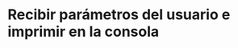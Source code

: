 
# Recibir parámetros del usuario e imprimir en la consola


<CodeWithIframe>
<template #markdown> 

``` c++
using namespace std; 
#include <iostream>
// Driver Code 
int main() { 
    string usersName; 
    // Take input using cin 
    cout << "Please enter your name  \n";
    cin >> usersName; 
    // Print output 
    cout << "Your name is: " + usersName; 
    return 0; 
}
```
</template>

</CodeWithIframe>



